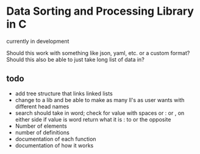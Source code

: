 # Data Sorting and Processing Library in C
currently in development

Should this work with something like json, yaml, etc. or a custom format?\
Should this also be able to just take long list of data in?

## todo
* add tree structure that links linked lists
* change to a lib and be able to make as many ll's as user wants with different
  head names
* search should take in word; check for value with spaces or : or , on either side
    if value is word return what it is : to or the opposite
* Number of elements
* number of definitions
* documentation of each function
* documentation of how it works

